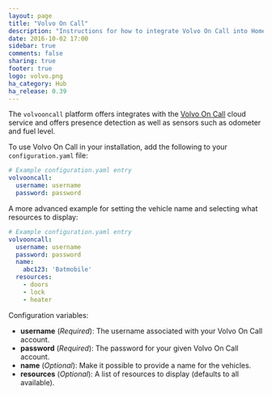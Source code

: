 ```yaml
---
layout: page
title: "Volvo On Call"
description: "Instructions for how to integrate Volvo On Call into Home Assistant."
date: 2016-10-02 17:00
sidebar: true
comments: false
sharing: true
footer: true
logo: volvo.png
ha_category: Hub
ha_release: 0.39
---
```



The `volvooncall` platform offers integrates with the [Volvo On Call](http://www.volvocars.com/intl/own/connectivity/volvo-on-call) cloud service and offers presence detection as well as sensors such as odometer and fuel level.

To use Volvo On Call in your installation, add the following to your `configuration.yaml` file:

```yaml
# Example configuration.yaml entry
volvooncall:
  username: username
  password: password
```

A more advanced example for setting the vehicle name and selecting what resources to display:

```yaml
# Example configuration.yaml entry
volvooncall:
  username: username
  password: password
  name:
    abc123: 'Batmobile'
  resources:
    - doors
    - lock
    - heater
```

Configuration variables:

- **username** (*Required*): The username associated with your Volvo On Call account.
- **password** (*Required*): The password for your given Volvo On Call account.
- **name** (*Optional*): Make it possible to provide a name for the vehicles.
- **resources** (*Optional*): A list of resources to display (defaults to all available).

